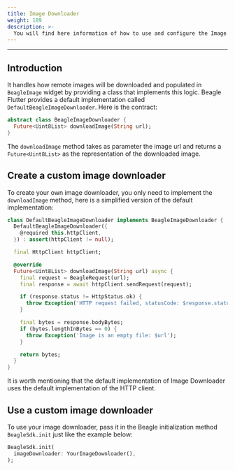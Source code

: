 ```yaml
---
title: Image Downloader
weight: 189
description: >-
  You will find here information of how to use and configure the Image Downloader in Beagle Flutter.
---
```


---

## Introduction
It handles how remote images will be downloaded and populated in `BeagleImage` widget by providing a class that implements this logic. Beagle Flutter provides a default implementation called `DefaultBeagleImageDownloader`. Here is the contract:

```dart
abstract class BeagleImageDownloader {
  Future<Uint8List> downloadImage(String url);
}
```

The `downloadImage` method takes as parameter the image url and returns a `Future<Uint8List>` as the representation of the downloaded image.

## Create a custom image downloader
To create your own image downloader, you only need to implement the `downloadImage` method, here is a simplified version of the default implementation:

```dart
class DefaultBeagleImageDownloader implements BeagleImageDownloader {
  DefaultBeagleImageDownloader({
    @required this.httpClient,
  }) : assert(httpClient != null);

  final HttpClient httpClient;

  @override
  Future<Uint8List> downloadImage(String url) async {
    final request = BeagleRequest(url);
    final response = await httpClient.sendRequest(request);

    if (response.status != HttpStatus.ok) {
      throw Exception('HTTP request failed, statusCode: $response.status, $url');
    }

    final bytes = response.bodyBytes;
    if (bytes.lengthInBytes == 0) {
      throw Exception('Image is an empty file: $url');
    }

    return bytes;
  }
}
```

It is worth mentioning that the default implementation of Image Downloader uses the default implementation of the HTTP client.

## Use a custom image downloader
To use your image downloader, pass it in the Beagle initialization method `BeagleSdk.init` just like the example below:
```dart
BeagleSdk.init(
  imageDownloader: YourImageDownloader(),
);
```
